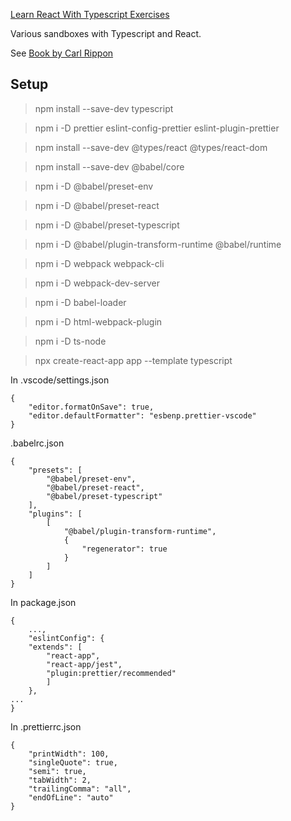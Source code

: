 [Learn React With Typescript Exercises](git@github.com:eross/learn_react_with_typescript.git)

Various sandboxes with Typescript and React.

See [Book by Carl Rippon](https://www.carlrippon.com/books/)

## Setup
> npm install --save-dev typescript

> npm i -D prettier eslint-config-prettier eslint-plugin-prettier

> npm install --save-dev @types/react @types/react-dom

> npm install --save-dev @babel/core

> npm i -D @babel/preset-env

> npm i -D @babel/preset-react

> npm i -D @babel/preset-typescript

> npm i -D @babel/plugin-transform-runtime @babel/runtime

> npm i -D webpack webpack-cli

> npm i -D webpack-dev-server

> npm i -D babel-loader

> npm i -D html-webpack-plugin

> npm i -D ts-node

> npx create-react-app app --template typescript



In .vscode/settings.json

    {
        "editor.formatOnSave": true,
        "editor.defaultFormatter": "esbenp.prettier-vscode"
    }

.babelrc.json

    {
        "presets": [
            "@babel/preset-env",
            "@babel/preset-react",
            "@babel/preset-typescript"
        ],
        "plugins": [
            [
                "@babel/plugin-transform-runtime",
                {
                    "regenerator": true
                }
            ]
        ]
    }

In package.json

    {
        ...,
        "eslintConfig": {
        "extends": [
            "react-app",
            "react-app/jest",
            "plugin:prettier/recommended"
            ]
        },
    ...
    }

In .prettierrc.json

    {
        "printWidth": 100,
        "singleQuote": true,
        "semi": true,
        "tabWidth": 2,
        "trailingComma": "all",
        "endOfLine": "auto"
    }

